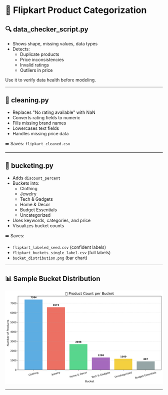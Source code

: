 # 🛒 Flipkart Product Categorization


## 🔍 data_checker_script.py

- Shows shape, missing values, data types
- Detects:
  - Duplicate products
  - Price inconsistencies
  - Invalid ratings
  - Outliers in price

Use it to verify data health before modeling.

---

## 🧼 cleaning.py

- Replaces "No rating available" with NaN
- Converts rating fields to numeric
- Fills missing brand names
- Lowercases text fields
- Handles missing price data

➡️ Saves: `flipkart_cleaned.csv`

---

## 🧠 bucketing.py

- Adds `discount_percent`
- Buckets into:
  - Clothing
  - Jewelry
  - Tech & Gadgets
  - Home & Decor
  - Budget Essentials
  - Uncategorized
- Uses keywords, categories, and price
- Visualizes bucket counts

➡️ Saves:
- `flipkart_labeled_seed.csv` (confident labels)
- `flipkart_buckets_single_label.csv` (full labels)
- `bucket_distribution.png` (bar chart)

---

## 📊 Sample Bucket Distribution

![Bucket Distribution Chart](./data/bucket_distribution.png)

---
